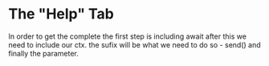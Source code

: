# The "Help" Tab

In order to get the complete the first step is including await after this we need to include our ctx. the sufix will be what we need to do so - send() and finally the parameter.
